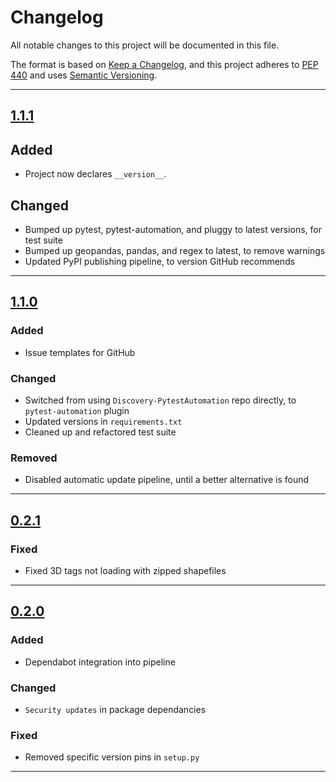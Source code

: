 # Changelog

All notable changes to this project will be documented in this file.

The format is based on [Keep a Changelog](https://keepachangelog.com/en/1.0.0/),
and this project adheres to [PEP 440](https://www.python.org/dev/peps/pep-0440/) 
and uses [Semantic Versioning](https://semver.org/spec/v2.0.0.html).

------

## [1.1.1](https://github.com/asfadmin/Discovery-WKTUtils/compare/v1.1.0...v1.1.1)

## Added
- Project now declares `__version__`.

## Changed
- Bumped up pytest, pytest-automation, and pluggy to latest versions, for test suite
- Bumped up geopandas, pandas, and regex to latest, to remove warnings
- Updated PyPI publishing pipeline, to version GitHub recommends

------

## [1.1.0](https://github.com/asfadmin/Discovery-WKTUtils/compare/v0.2.1...v1.1.0)

### Added
- Issue templates for GitHub

### Changed
- Switched from using `Discovery-PytestAutomation` repo directly, to `pytest-automation` plugin
- Updated versions in `requirements.txt`
- Cleaned up and refactored test suite

### Removed
- Disabled automatic update pipeline, until a better alternative is found

------

## [0.2.1](https://github.com/asfadmin/Discovery-WKTUtils/compare/v0.2.0...v0.2.1)

### Fixed
- Fixed 3D tags not loading with zipped shapefiles

------

## [0.2.0](https://github.com/asfadmin/Discovery-WKTUtils/compare/v0.1.1...v0.2.0)

### Added
- Dependabot integration into pipeline

### Changed
- `Security updates` in package dependancies

### Fixed
- Removed specific version pins in `setup.py`

------

<!--
TEMPLATE:
## [0.2.0](https://github.com/asfadmin/Discovery-WKTUtils/compare/v0.1.1...v0.2.0)

### Added
- For things that are `created` in this release. (New features!!)

### Changed
- For functionality that's `changed`. (ie. Added default arguments, or breaking changes).

### Fixed
- `Bug fixes` go here.
-->
